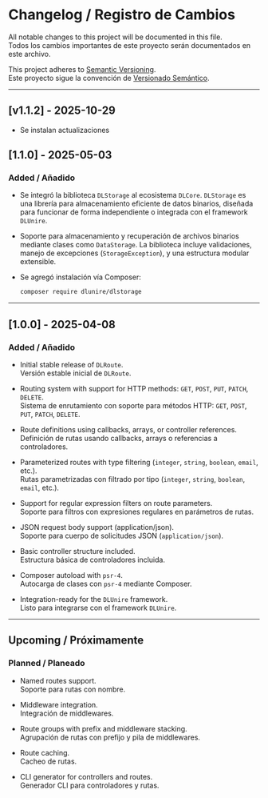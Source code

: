 # Changelog / Registro de Cambios

All notable changes to this project will be documented in this file.  
Todos los cambios importantes de este proyecto serán documentados en este archivo.

This project adheres to [Semantic Versioning](https://semver.org/).  
Este proyecto sigue la convención de [Versionado Semántico](https://semver.org/lang/es/).

---

## [v1.1.2] - 2025-10-29

- Se instalan actualizaciones

## [1.1.0] - 2025-05-03

### Added / Añadido

* Se integró la biblioteca `DLStorage` al ecosistema `DLCore`.
  `DLStorage` es una librería para almacenamiento eficiente de datos binarios, diseñada para funcionar de forma independiente o integrada con el framework `DLUnire`.

* Soporte para almacenamiento y recuperación de archivos binarios mediante clases como `DataStorage`.
  La biblioteca incluye validaciones, manejo de excepciones (`StorageException`), y una estructura modular extensible.

* Se agregó instalación vía Composer:

  ```bash
  composer require dlunire/dlstorage  
  ```

---

## [1.0.0] - 2025-04-08

### Added / Añadido

- Initial stable release of `DLRoute`.  
  Versión estable inicial de `DLRoute`.

- Routing system with support for HTTP methods: `GET`, `POST`, `PUT`, `PATCH`, `DELETE`.  
  Sistema de enrutamiento con soporte para métodos HTTP: `GET`, `POST`, `PUT`, `PATCH`, `DELETE`.

- Route definitions using callbacks, arrays, or controller references.  
  Definición de rutas usando callbacks, arrays o referencias a controladores.

- Parameterized routes with type filtering (`integer`, `string`, `boolean`, `email`, etc.).  
  Rutas parametrizadas con filtrado por tipo (`integer`, `string`, `boolean`, `email`, etc.).

- Support for regular expression filters on route parameters.  
  Soporte para filtros con expresiones regulares en parámetros de rutas.

- JSON request body support (application/json).  
  Soporte para cuerpo de solicitudes JSON (`application/json`).

- Basic controller structure included.  
  Estructura básica de controladores incluida.

- Composer autoload with `psr-4`.  
  Autocarga de clases con `psr-4` mediante Composer.

- Integration-ready for the `DLUnire` framework.  
  Listo para integrarse con el framework `DLUnire`.

---

## Upcoming / Próximamente

### Planned / Planeado

- Named routes support.  
  Soporte para rutas con nombre.

- Middleware integration.  
  Integración de middlewares.

- Route groups with prefix and middleware stacking.  
  Agrupación de rutas con prefijo y pila de middlewares.

- Route caching.  
  Cacheo de rutas.

- CLI generator for controllers and routes.  
  Generador CLI para controladores y rutas.
